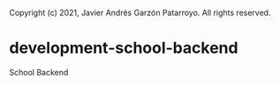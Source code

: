 Copyright (c) 2021, Javier Andrés Garzón Patarroyo.  All rights reserved.
# development-school-backend
School Backend
